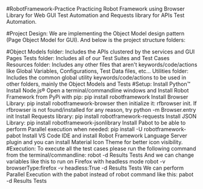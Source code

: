 #RobotFramework-Practice
Practicing Robot Framework using Browser Library for Web GUI Test Automation and Requests library for APIs Test Automation.

#Project Design:
We are implementing the Object Model design pattern (Page Object Model for GUI). And below is the project structure folders:

#Object Models folder: Includes the APIs clustered by the services and GUI Pages
Tests folder: Includes all of our Test Suites and Test Cases
Resources folder: Includes any other files that aren't keywords/code/actions like Global Variables, Configurations, Test Data files, etc...
Utilities folder: Includes the common global utility keywords/code/actions to be used in other folders, mainly the Object Models and Tests
#Setup:
Install Python™
Install Node.js®
Open a terminal/commandline windows and Install Robot Framework from PyPi with pip: pip install robotframework
Install Browser Library: pip install robotframework-browser then initialize it: rfbrowser init. If rfbrowser is not found/installed for any reason, try python -m Browser.entry init
Install Requests library: pip install robotframework-requests
Install JSON Library: pip install robotframework-jsonlibrary
Install Pabot to be able to perform Parallel execution when needed: pip install -U robotframework-pabot
Install VS Code IDE and install Robot Framework Language Server plugin and you can install Material Icon Theme for better icon visibility.
#Execution:
To execute all the test cases please run the following command from the terminal/commandline: robot -d Results Tests
And we can change variables like this to run on Firefox with headless mode robot -v browserType:firefox -v headless:True -d Results Tests
We can perform Parallel Execution with the pabot instead of robot command like this: pabot -d Results Tests

